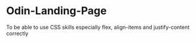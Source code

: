 # Odin-Landing-Page
To be able to use CSS skills especially flex, align-items and justify-content correctly